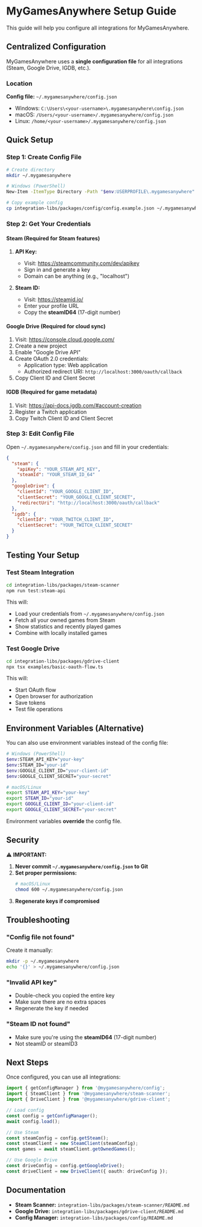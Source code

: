 # MyGamesAnywhere Setup Guide

This guide will help you configure all integrations for MyGamesAnywhere.

## Centralized Configuration

MyGamesAnywhere uses a **single configuration file** for all integrations (Steam, Google Drive, IGDB, etc.).

### Location

**Config file:** `~/.mygamesanywhere/config.json`

- Windows: `C:\Users\<your-username>\.mygamesanywhere\config.json`
- macOS: `/Users/<your-username>/.mygamesanywhere/config.json`
- Linux: `/home/<your-username>/.mygamesanywhere/config.json`

## Quick Setup

### Step 1: Create Config File

```bash
# Create directory
mkdir ~/.mygamesanywhere

# Windows (PowerShell)
New-Item -ItemType Directory -Path "$env:USERPROFILE\.mygamesanywhere" -Force

# Copy example config
cp integration-libs/packages/config/config.example.json ~/.mygamesanywhere/config.json
```

### Step 2: Get Your Credentials

#### Steam (Required for Steam features)

1. **API Key:**
   - Visit: https://steamcommunity.com/dev/apikey
   - Sign in and generate a key
   - Domain can be anything (e.g., "localhost")

2. **Steam ID:**
   - Visit: https://steamid.io/
   - Enter your profile URL
   - Copy the **steamID64** (17-digit number)

#### Google Drive (Required for cloud sync)

1. Visit: https://console.cloud.google.com/
2. Create a new project
3. Enable "Google Drive API"
4. Create OAuth 2.0 credentials:
   - Application type: Web application
   - Authorized redirect URI: `http://localhost:3000/oauth/callback`
5. Copy Client ID and Client Secret

#### IGDB (Required for game metadata)

1. Visit: https://api-docs.igdb.com/#account-creation
2. Register a Twitch application
3. Copy Twitch Client ID and Client Secret

### Step 3: Edit Config File

Open `~/.mygamesanywhere/config.json` and fill in your credentials:

```json
{
  "steam": {
    "apiKey": "YOUR_STEAM_API_KEY",
    "steamId": "YOUR_STEAM_ID_64"
  },
  "googleDrive": {
    "clientId": "YOUR_GOOGLE_CLIENT_ID",
    "clientSecret": "YOUR_GOOGLE_CLIENT_SECRET",
    "redirectUri": "http://localhost:3000/oauth/callback"
  },
  "igdb": {
    "clientId": "YOUR_TWITCH_CLIENT_ID",
    "clientSecret": "YOUR_TWITCH_CLIENT_SECRET"
  }
}
```

## Testing Your Setup

### Test Steam Integration

```bash
cd integration-libs/packages/steam-scanner
npm run test:steam-api
```

This will:
- Load your credentials from `~/.mygamesanywhere/config.json`
- Fetch all your owned games from Steam
- Show statistics and recently played games
- Combine with locally installed games

### Test Google Drive

```bash
cd integration-libs/packages/gdrive-client
npx tsx examples/basic-oauth-flow.ts
```

This will:
- Start OAuth flow
- Open browser for authorization
- Save tokens
- Test file operations

## Environment Variables (Alternative)

You can also use environment variables instead of the config file:

```bash
# Windows (PowerShell)
$env:STEAM_API_KEY="your-key"
$env:STEAM_ID="your-id"
$env:GOOGLE_CLIENT_ID="your-client-id"
$env:GOOGLE_CLIENT_SECRET="your-secret"

# macOS/Linux
export STEAM_API_KEY="your-key"
export STEAM_ID="your-id"
export GOOGLE_CLIENT_ID="your-client-id"
export GOOGLE_CLIENT_SECRET="your-secret"
```

Environment variables **override** the config file.

## Security

⚠️ **IMPORTANT:**

1. **Never commit `~/.mygamesanywhere/config.json` to Git**
2. **Set proper permissions:**
   ```bash
   # macOS/Linux
   chmod 600 ~/.mygamesanywhere/config.json
   ```
3. **Regenerate keys if compromised**

## Troubleshooting

### "Config file not found"

Create it manually:
```bash
mkdir -p ~/.mygamesanywhere
echo '{}' > ~/.mygamesanywhere/config.json
```

### "Invalid API key"

- Double-check you copied the entire key
- Make sure there are no extra spaces
- Regenerate the key if needed

### "Steam ID not found"

- Make sure you're using the **steamID64** (17-digit number)
- Not steamID or steamID3

## Next Steps

Once configured, you can use all integrations:

```typescript
import { getConfigManager } from '@mygamesanywhere/config';
import { SteamClient } from '@mygamesanywhere/steam-scanner';
import { DriveClient } from '@mygamesanywhere/gdrive-client';

// Load config
const config = getConfigManager();
await config.load();

// Use Steam
const steamConfig = config.getSteam();
const steamClient = new SteamClient(steamConfig);
const games = await steamClient.getOwnedGames();

// Use Google Drive
const driveConfig = config.getGoogleDrive();
const driveClient = new DriveClient({ oauth: driveConfig });
```

## Documentation

- **Steam Scanner:** `integration-libs/packages/steam-scanner/README.md`
- **Google Drive:** `integration-libs/packages/gdrive-client/README.md`
- **Config Manager:** `integration-libs/packages/config/README.md`
